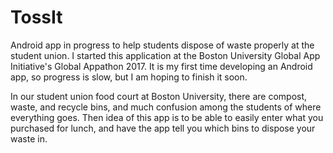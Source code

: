 # TossIt
Android app in progress to help students dispose of waste properly at the student union. I started this application at the Boston University Global App Initiative's Global Appathon 2017. It is my first time developing an Android app, so progress is slow, but I am hoping to finish it soon.

In our student union food court at Boston University, there are compost, waste, and recycle bins, and much confusion among the students of where everything goes.
 Then idea of this app is to be able to easily enter what you purchased for lunch, and have the app tell you which bins to dispose your waste in.
